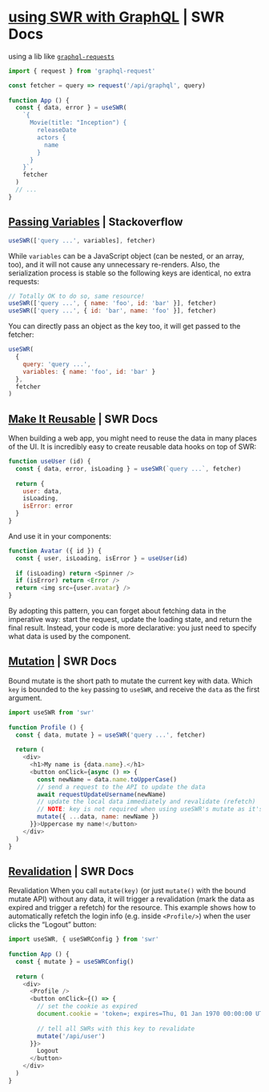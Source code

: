 # [using SWR with GraphQL](https://swr.vercel.app/docs/data-fetching#graphql) | SWR Docs

  using a lib like [`graphql-requests`](https://github.com/jasonkuhrt/graphql-request)
  ```js
  import { request } from 'graphql-request'
 
  const fetcher = query => request('/api/graphql', query)
   
  function App () {
    const { data, error } = useSWR(
      `{
        Movie(title: "Inception") {
          releaseDate
          actors {
            name
          }
        }
      }`,
      fetcher
    )
    // ...
  }
  ```

## [Passing Variables](https://stackoverflow.com/a/70172822) | Stackoverflow

  ```js
  useSWR(['query ...', variables], fetcher)
  ```

While `variables` can be a JavaScript object (can be nested, or an array, too), and it will not cause any unnecessary re-renders. Also, the serialization process is stable so the following keys are identical, no extra requests:
  ```js
  // Totally OK to do so, same resource!
  useSWR(['query ...', { name: 'foo', id: 'bar' }], fetcher)
  useSWR(['query ...', { id: 'bar', name: 'foo' }], fetcher)
  ```
  
  You can directly pass an object as the key too, it will get passed to the fetcher:
  ```js
  useSWR(
    {
      query: 'query ...',
      variables: { name: 'foo', id: 'bar' }
    },
    fetcher
  )
  ```

## [Make It Reusable](https://swr.vercel.app/docs/getting-started#make-it-reusable) | SWR Docs
When building a web app, you might need to reuse the data in many places of the UI. It is incredibly easy to create reusable data hooks on top of SWR:

```js
function useUser (id) {
  const { data, error, isLoading } = useSWR(`query ...`, fetcher)
 
  return {
    user: data,
    isLoading,
    isError: error
  }
}
```

And use it in your components:
```js
function Avatar ({ id }) {
  const { user, isLoading, isError } = useUser(id)
 
  if (isLoading) return <Spinner />
  if (isError) return <Error />
  return <img src={user.avatar} />
}
```

By adopting this pattern, you can forget about fetching data in the imperative way: start the request, update the loading state, and return the final result. Instead, your code is more declarative: you just need to specify what data is used by the component.

## [Mutation](https://swr.vercel.app/docs/mutation#revalidation) | SWR Docs

Bound mutate is the short path to mutate the current key with data. Which `key` is bounded to the `key` passing to `useSWR`, and receive the `data` as the first argument.
```js
import useSWR from 'swr'
 
function Profile () {
  const { data, mutate } = useSWR('query ...', fetcher)
 
  return (
    <div>
      <h1>My name is {data.name}.</h1>
      <button onClick={async () => {
        const newName = data.name.toUpperCase()
        // send a request to the API to update the data
        await requestUpdateUsername(newName)
        // update the local data immediately and revalidate (refetch)
        // NOTE: key is not required when using useSWR's mutate as it's pre-bound
        mutate({ ...data, name: newName })
      }}>Uppercase my name!</button>
    </div>
  )
}
```

## [Revalidation](https://swr.vercel.app/docs/mutation#revalidation) | SWR Docs

Revalidation
When you call `mutate(key)` (or just `mutate()` with the bound mutate API) without any data, it will trigger a revalidation (mark the data as expired and trigger a refetch) for the resource. This example shows how to automatically refetch the login info (e.g. inside `<Profile/>`) when the user clicks the “Logout” button:

```js
import useSWR, { useSWRConfig } from 'swr'
 
function App () {
  const { mutate } = useSWRConfig()
 
  return (
    <div>
      <Profile />
      <button onClick={() => {
        // set the cookie as expired
        document.cookie = 'token=; expires=Thu, 01 Jan 1970 00:00:00 UTC; path=/;'
 
        // tell all SWRs with this key to revalidate
        mutate('/api/user')
      }}>
        Logout
      </button>
    </div>
  )
}
```
